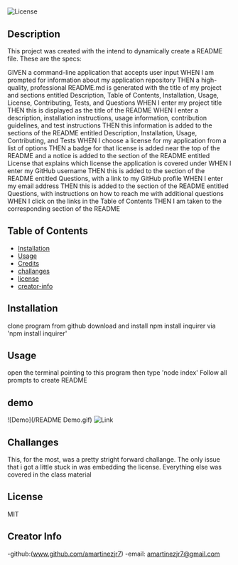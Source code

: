 #  

  ![License](https://img.shields.io/badge/license-MIT-green)

  ## Description 
  
  This project was created with the intend to dynamically create a README file. These are the specs:
  
  GIVEN a command-line application that accepts user input
WHEN I am prompted for information about my application repository
THEN a high-quality, professional README.md is generated with the title of my project and sections entitled Description, Table of Contents, Installation, Usage, License, Contributing, Tests, and Questions
WHEN I enter my project title
THEN this is displayed as the title of the README
WHEN I enter a description, installation instructions, usage information, contribution guidelines, and test instructions
THEN this information is added to the sections of the README entitled Description, Installation, Usage, Contributing, and Tests
WHEN I choose a license for my application from a list of options
THEN a badge for that license is added near the top of the README and a notice is added to the section of the README entitled License that explains which license the application is covered under
WHEN I enter my GitHub username
THEN this is added to the section of the README entitled Questions, with a link to my GitHub profile
WHEN I enter my email address
THEN this is added to the section of the README entitled Questions, with instructions on how to reach me with additional questions
WHEN I click on the links in the Table of Contents
THEN I am taken to the corresponding section of the README
  
  
  
  ## Table of Contents
  
  * [Installation](#installation)
  * [Usage](#usage)
  * [Credits](#credits)
  * [challanges](#challanges)
  * [license](#license)
  * [creator-info](#creator-info)
  
  
  ## Installation
  
  clone program from github
  download and install npm
  install inquirer via 'npm install inquirer'
  
  
  ## Usage
  open the terminal pointing to this program then type 'node index'
  Follow all prompts to create README

  ## demo

  ![Demo](/README Demo.gif)
  ![Link](https://watch.screencastify.com/v/GxOOpL17bAtLegRst58B)

  ## Challanges
  This, for the most, was a pretty stright forward challange. The only issue that i got a little stuck in was embedding the license. Everything else was covered in the class material

  ## License
  MIT
  

  ## Creator Info
  -github:(www.github.com/amartinezjr7) 
  -email: amartinezjr7@gmail.com
